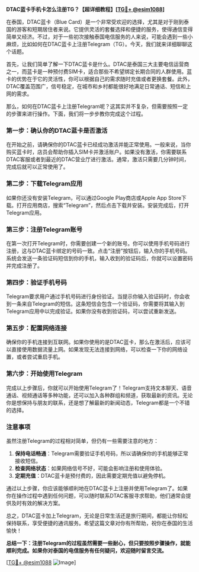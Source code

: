 **DTAC蓝卡手机卡怎么注册TG？【超详细教程】[[TG💪+ @esim1088](https://t.me/s/esim1088)]**

在泰国，DTAC蓝卡（Blue Card）是一个非常受欢迎的选择，尤其是对于刚到泰国的游客和短期居住者来说。它提供灵活的套餐选择和便捷的服务，使得通信变得简单又经济。不过，对于一些初次接触泰国电信服务的人来说，可能会遇到一些小麻烦，比如如何在DTAC蓝卡上注册Telegram（TG）。今天，我们就来详细聊聊这个话题。

首先，让我们简单了解一下DTAC蓝卡是什么。DTAC是泰国三大主要电信运营商之一，而蓝卡是一种预付费SIM卡，适合那些不希望绑定长期合同的人群使用。蓝卡的优势在于它的灵活性，你可以根据自己的需求随时充值或者更换套餐。此外，DTAC覆盖范围广，信号稳定，在城市和乡村都能很好地满足日常通话、短信和上网的需求。

那么，如何在DTAC蓝卡上注册Telegram呢？这其实并不复杂，但需要按照一定的步骤来进行操作。下面，我们将一步步教你完成这个过程。

### 第一步：确认你的DTAC蓝卡是否激活

在开始之前，请确保你的DTAC蓝卡已经成功激活并能正常使用。一般来说，当你购买蓝卡时，店员会帮助你插入SIM卡并激活账户。如果没有激活，你需要联系DTAC客服或者到最近的DTAC营业厅进行激活。通常，激活只需要几分钟时间，完成后就可以正常使用了。

### 第二步：下载Telegram应用

如果你还没有安装Telegram，可以通过Google Play商店或Apple App Store下载。打开应用商店，搜索“Telegram”，然后点击下载并安装。安装完成后，打开Telegram应用。

### 第三步：注册Telegram账号

在第一次打开Telegram时，你需要创建一个新的账号。你可以使用手机号码进行注册，这与DTAC蓝卡绑定的号码一致。点击“注册”按钮后，输入你的手机号码。系统会发送一条验证码短信到你的手机，输入收到的验证码后，你就可以设置密码并完成注册了。

### 第四步：验证手机号码

Telegram要求用户通过手机号码进行身份验证。当提示你输入验证码时，你会收到一条来自Telegram的短信。这条短信会包含一个验证码，你需要将其输入到Telegram应用中以完成验证。如果你没有收到验证码，可以尝试重新发送。

### 第五步：配置网络连接

确保你的手机连接到互联网。如果你使用的是DTAC蓝卡，那么在激活后，应该可以直接使用数据流量上网。如果发现无法连接到网络，可以检查一下你的网络设置，或者尝试重启手机。

### 第六步：开始使用Telegram

完成以上步骤后，你就可以开始使用Telegram了！Telegram支持文本聊天、语音通话、视频通话等多种功能，还可以加入各种群组和频道，获取最新的资讯。无论你是想保持与朋友的联系，还是想了解最新的新闻动态，Telegram都是一个不错的选择。

### 注意事项

虽然注册Telegram的过程相对简单，但仍有一些需要注意的地方：

1. **保持电话畅通**：Telegram需要验证手机号码，所以请确保你的手机能够正常接收短信。
2. **检查网络状态**：如果网络信号不好，可能会影响注册和使用体验。
3. **定期充值**：DTAC蓝卡是预付费的，因此需要定期充值以避免停机。

通过以上步骤，你应该能够顺利地在DTAC蓝卡上注册并使用Telegram了。如果你在操作过程中遇到任何问题，可以随时联系DTAC客服寻求帮助，他们通常会提供及时有效的解决方案。

总之，DTAC蓝卡加上Telegram，无论是日常生活还是旅行期间，都能让你轻松保持联系，享受便捷的通讯服务。希望这篇文章对你有所帮助，祝你在泰国的生活愉快！

**总结一下：注册Telegram的过程虽然需要一些耐心，但只要按照步骤操作，就能顺利完成。如果你对泰国的电信服务有任何疑问，欢迎随时留言交流。**

[[TG💪+ @esim1088](https://t.me/s/esim1088) ![Image](https://i.postimg.cc/4NQfJmqS/Snipaste-2025-05-13-00-14-12.png)]
